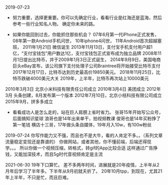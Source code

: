 
2019-07-23
* 努力重要，选择更重要。你可以先确定行业，看看行业是红海还是蓝海，然后参考一些行业知名人物。
确定你未来的路。

* 如果你能回到过去，你能抓住那些机会？
07年6月第一代iPhone正式发售，
08年第一款Android手机问世，
10年iphone4问世，
11年Android首次超越塞班，
2011年1月21日 微信诞生
2013年11月13日，支付宝手机支付用户超1亿，“支付宝钱包”用户数达1亿，支付宝钱包正式宣布成为独立品牌
2008年11月1日提出比特币，并于2009年1月3日正式诞生，
    2014年9月9日，美国电商巨头eBay宣布，该公司旗下支付处理子公司Braintree将开始接受比特币支付
    2017年12月17日，比特币达到历史最高价19850美元。
    2018年11月25日，比特币跌破4000美元大关
    2019年，上半年，比特币再次站上10000美元

2010年3月3日 北京小米科技有限责任公司成立
2010年3月4日 美团成立
2012年3月 头条创建，8月发布第一个版本
2012年7月10日，北京小桔科技有限公司成立
2015年9月，拼多多成立

* 看看成功人是怎么走的，站在巨人肩膀上省时省力。
张哥15年开始写公众号，后面搞知识星球
浪哥也是14年出来单干，拍视频教课
俊哥也是14年买粉挣了第一笔钱
横店十三哥，17年做头条自媒体，19年月入10w，有100w粉丝


2019-07-24
你写作能力又不强，而且也不是大牛，看的人肯定不多。。（系列文章流量稳定变现还是靠谱的）
你做网站，或者其他，你不懂前端，后端还得现学。。。
所以你做一个视频压缩，转格式，转gif的App比较合适
这样通过广告挣钱，又能加深技术，而且5g时代音视频肯定是主流

2021-06-30
19年下口算忙。
差不多两年时间，进展就是20年疫情，上半年从2月年后学习了半年多。下半年从9月初就夭折了。
20年10月tpp，到现在，尤其21年上半年，不只是忙，而且巨难。






